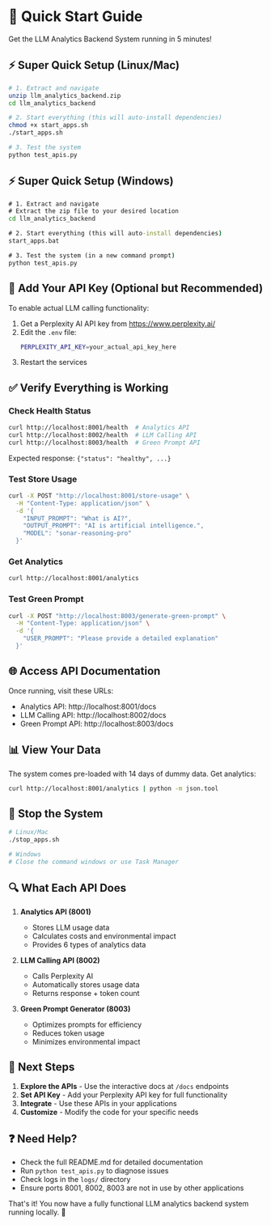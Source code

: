 # 🚀 Quick Start Guide

Get the LLM Analytics Backend System running in 5 minutes!

## ⚡ Super Quick Setup (Linux/Mac)

```bash
# 1. Extract and navigate
unzip llm_analytics_backend.zip
cd llm_analytics_backend

# 2. Start everything (this will auto-install dependencies)
chmod +x start_apps.sh
./start_apps.sh

# 3. Test the system
python test_apis.py
```

## ⚡ Super Quick Setup (Windows)

```cmd
# 1. Extract and navigate
# Extract the zip file to your desired location
cd llm_analytics_backend

# 2. Start everything (this will auto-install dependencies)  
start_apps.bat

# 3. Test the system (in a new command prompt)
python test_apis.py
```

## 🔑 Add Your API Key (Optional but Recommended)

To enable actual LLM calling functionality:

1. Get a Perplexity AI API key from https://www.perplexity.ai/
2. Edit the `.env` file:
   ```bash
   PERPLEXITY_API_KEY=your_actual_api_key_here
   ```
3. Restart the services

## ✅ Verify Everything is Working

### Check Health Status
```bash
curl http://localhost:8001/health  # Analytics API
curl http://localhost:8002/health  # LLM Calling API  
curl http://localhost:8003/health  # Green Prompt API
```

Expected response: `{"status": "healthy", ...}`

### Test Store Usage
```bash
curl -X POST "http://localhost:8001/store-usage" \
  -H "Content-Type: application/json" \
  -d '{
    "INPUT_PROMPT": "What is AI?",
    "OUTPUT_PROMPT": "AI is artificial intelligence.",
    "MODEL": "sonar-reasoning-pro"
  }'
```

### Get Analytics  
```bash
curl http://localhost:8001/analytics
```

### Test Green Prompt
```bash
curl -X POST "http://localhost:8003/generate-green-prompt" \
  -H "Content-Type: application/json" \
  -d '{
    "USER_PROMPT": "Please provide a detailed explanation"
  }'
```

## 🌐 Access API Documentation

Once running, visit these URLs:
- Analytics API: http://localhost:8001/docs
- LLM Calling API: http://localhost:8002/docs  
- Green Prompt API: http://localhost:8003/docs

## 📊 View Your Data

The system comes pre-loaded with 14 days of dummy data. Get analytics:

```bash
curl http://localhost:8001/analytics | python -m json.tool
```

## 🛑 Stop the System

```bash
# Linux/Mac
./stop_apps.sh

# Windows
# Close the command windows or use Task Manager
```

## 🔍 What Each API Does

1. **Analytics API (8001)** 
   - Stores LLM usage data
   - Calculates costs and environmental impact
   - Provides 6 types of analytics data

2. **LLM Calling API (8002)**
   - Calls Perplexity AI  
   - Automatically stores usage data
   - Returns response + token count

3. **Green Prompt Generator (8003)**
   - Optimizes prompts for efficiency
   - Reduces token usage
   - Minimizes environmental impact

## 🎯 Next Steps

1. **Explore the APIs** - Use the interactive docs at `/docs` endpoints
2. **Set API Key** - Add your Perplexity API key for full functionality  
3. **Integrate** - Use these APIs in your applications
4. **Customize** - Modify the code for your specific needs

## ❓ Need Help?

- Check the full README.md for detailed documentation
- Run `python test_apis.py` to diagnose issues
- Check logs in the `logs/` directory
- Ensure ports 8001, 8002, 8003 are not in use by other applications

That's it! You now have a fully functional LLM analytics backend system running locally. 🎉
